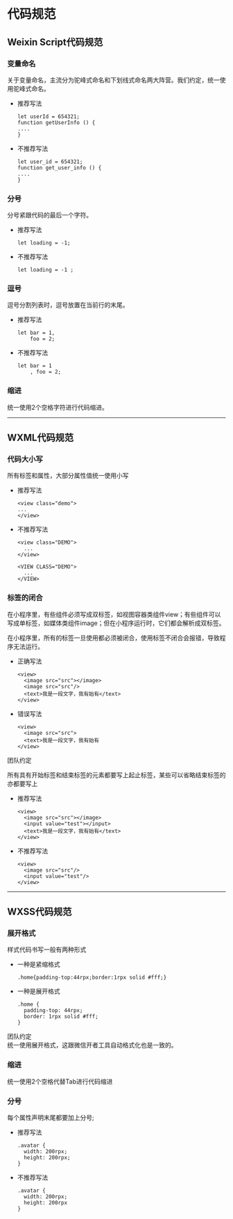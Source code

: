 代码规范
=======
**Weixin Script代码规范**  
-------

### **变量命名**  
关于变量命名，主流分为驼峰式命名和下划线式命名两大阵营。我们约定，统一使用驼峰式命名。  

- 推荐写法
  <pre><code>let userId = 654321;   
  function getUserInfo () {  
  ....  
  } 
  </code></pre> 

- 不推荐写法
  <pre><code>let user_id = 654321;   
  function get_user_info () {  
  ....  
  }  
  </code></pre>

### **分号**  
分号紧跟代码的最后一个字符。  

- 推荐写法
  <pre><code>let loading = -1;  
  </code></pre>

- 不推荐写法
  <pre><code>let loading = -1 ;  
  </code></pre>

### **逗号**  
逗号分割列表时，逗号放置在当前行的末尾。  

- 推荐写法  
  <pre><code>let bar = 1,   
      foo = 2;  
  </code></pre>

- 不推荐写法  
  <pre><code>let bar = 1  
      , foo = 2;  
  </code></pre>

### **缩进**  
统一使用2个空格字符进行代码缩进。  

***
**WXML代码规范**
-----

### **代码大小写**  
所有标签和属性，大部分属性值统一使用小写

- 推荐写法

      <view class="demo">
      ...
      </view>

- 不推荐写法

      <view class="DEMO">
        ...
      </view>

      <VIEW CLASS="DEMO">
        ...
      </VIEW>

### **标签的闭合**
在小程序里，有些组件必须写成双标签，如视图容器类组件view；有些组件可以写成单标签，如媒体类组件image；但在小程序运行时，它们都会解析成双标签。

在小程序里，所有的标签一旦使用都必须被闭合，使用标签不闭合会报错，导致程序无法运行。

- 正确写法

      <view>
        <image src="src"></image>
        <image src="src"/>
        <text>我是一段文字，我有始有</text>
      </view>
- 错误写法

      <view>
        <image src="src">
        <text>我是一段文字，我有始有
      </view>

团队约定

所有具有开始标签和结束标签的元素都要写上起止标签，某些可以省略结束标签的亦都要写上
- 推荐写法

      <view>
        <image src="src"></image>
        <input value="test"></input>
        <text>我是一段文字，我有始有</text>
      </view>

- 不推荐写法

      <view>
        <image src="src"/>
        <input value="test"/>
      </view>




***
**WXSS代码规范**  
------

### **展开格式**  
样式代码书写一般有两种形式  
- 一种是紧缩格式
  <pre><code>.home{padding-top:44rpx;border:1rpx solid #fff;}
  </code></pre>

- 一种是展开格式 
  <pre><code>.home {  
    padding-top: 44rpx;  
    border: 1rpx solid #fff;  
  }
  </code></pre>
团队约定  
统一使用展开格式，这跟微信开者工具自动格式化也是一致的。  

### **缩进**  
统一使用2个空格代替Tab进行代码缩进  

### **分号**  
每个属性声明末尾都要加上分号;  

- 推荐写法
  <pre><code>.avatar {  
    width: 200rpx;  
    height: 200rpx;  
  }  
  </code></pre>
- 不推荐写法  
  <pre><code>.avatar {  
    width: 200rpx;  
    height: 200rpx  
  }  
  </code></pre>
